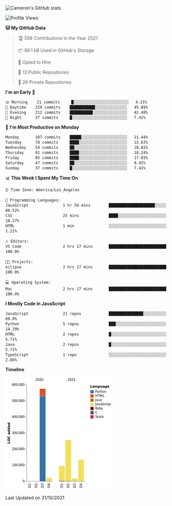 ![Cameron's GitHub stats](https://github-readme-stats.vercel.app/api?username=gouldcs&show_icons=true&theme=great-gatsby&show_icons=true&count_private=true)


<!--START_SECTION:waka-->
![Profile Views](http://img.shields.io/badge/Profile%20Views-0-blue)

**🐱 My GitHub Data** 

> 🏆 558 Contributions in the Year 2021
 > 
> 📦 89.1 kB Used in GitHub's Storage 
 > 
> 💼 Opted to Hire
 > 
> 📜 13 Public Repositories 
 > 
> 🔑 26 Private Repositories  
 > 
**I'm an Early 🐤** 

```text
🌞 Morning    21 commits     █░░░░░░░░░░░░░░░░░░░░░░░░   4.21% 
🌆 Daytime    229 commits    ███████████░░░░░░░░░░░░░░   45.89% 
🌃 Evening    212 commits    ██████████░░░░░░░░░░░░░░░   42.48% 
🌙 Night      37 commits     █░░░░░░░░░░░░░░░░░░░░░░░░   7.41%

```
📅 **I'm Most Productive on Monday** 

```text
Monday       107 commits    █████░░░░░░░░░░░░░░░░░░░░   21.44% 
Tuesday      78 commits     ████░░░░░░░░░░░░░░░░░░░░░   15.63% 
Wednesday    54 commits     ██░░░░░░░░░░░░░░░░░░░░░░░   10.82% 
Thursday     91 commits     ████░░░░░░░░░░░░░░░░░░░░░   18.24% 
Friday       85 commits     ████░░░░░░░░░░░░░░░░░░░░░   17.03% 
Saturday     47 commits     ██░░░░░░░░░░░░░░░░░░░░░░░   9.42% 
Sunday       37 commits     █░░░░░░░░░░░░░░░░░░░░░░░░   7.41%

```


📊 **This Week I Spent My Time On** 

```text
⌚︎ Time Zone: America/Los_Angeles

💬 Programming Languages: 
JavaScript               1 hr 50 mins        ████████████████████░░░░░   80.52% 
CSS                      25 mins             ████░░░░░░░░░░░░░░░░░░░░░   18.27% 
HTML                     1 min               ░░░░░░░░░░░░░░░░░░░░░░░░░   1.21%

🔥 Editors: 
VS Code                  2 hrs 17 mins       █████████████████████████   100.0%

🐱‍💻 Projects: 
eclipse                  2 hrs 17 mins       █████████████████████████   100.0%

💻 Operating System: 
Mac                      2 hrs 17 mins       █████████████████████████   100.0%

```

**I Mostly Code in JavaScript** 

```text
JavaScript               21 repos            ███████████████░░░░░░░░░░   60.0% 
Python                   5 repos             ███░░░░░░░░░░░░░░░░░░░░░░   14.29% 
HTML                     2 repos             █░░░░░░░░░░░░░░░░░░░░░░░░   5.71% 
Java                     2 repos             █░░░░░░░░░░░░░░░░░░░░░░░░   5.71% 
TypeScript               1 repo              ░░░░░░░░░░░░░░░░░░░░░░░░░   2.86%

```


**Timeline**

![Chart not found](https://raw.githubusercontent.com/gouldcs/gouldcs/main/charts/bar_graph.png) 


 Last Updated on 31/10/2021
<!--END_SECTION:waka-->

<!--
**gouldcs/gouldcs** is a ✨ _special_ ✨ repository because its `README.md` (this file) appears on your GitHub profile.

Here are some ideas to get you started:

- 🔭 I’m currently working on ...
- 🌱 I’m currently learning ...
- 👯 I’m looking to collaborate on ...
- 🤔 I’m looking for help with ...
- 💬 Ask me about ...
- 📫 How to reach me: ...
- 😄 Pronouns: ...
- ⚡ Fun fact: ...
-->
